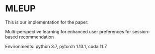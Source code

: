 # MLEUP

This is our implementation for the paper:

Multi-perspective learning for enhanced user preferences for session-based recommendation

Environments: python 3.7, pytorch 1.13.1, cuda 11.7
